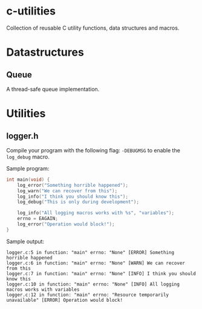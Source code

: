 # c-utilities

Collection of reusable C utility functions, data structures and macros.

# Datastructures

## Queue

A thread-safe queue implementation.

# Utilities

## logger.h

Compile your program with the following flag: `-DEBUGMSG` to enable
the `log_debug` macro.

Sample program:

```c
int main(void) {
    log_error("Something horrible happened");
    log_warn("We can recover from this");
    log_info("I think you should know this");
    log_debug("This is only during development");

    log_info("All logging macros works with %s", "variables");
    errno = EAGAIN;
    log_error("Operation would block!");
}
```

Sample output:

```
logger.c:5 in function: "main" errno: "None" [ERROR] Something horrible happened
logger.c:6 in function: "main" errno: "None" [WARN] We can recover from this
logger.c:7 in function: "main" errno: "None" [INFO] I think you should know this
logger.c:10 in function: "main" errno: "None" [INFO] All logging macros works with variables
logger.c:12 in function: "main" errno: "Resource temporarily unavailable" [ERROR] Operation would block!
```